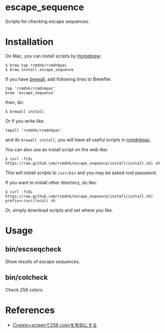 escape_sequence
===============

Scripts for checking escape sequences.

# Installation

On Mac, you can install scripts by [Homebrew](https://github.com/mxcl/homebrew):

    $ brew tap rcmdnk/rcmdnkpac
    $ brew install escape_sequence

If you have [brewall](https://github.com/rcmdnk/homebrew-brewall), add following lines to Brewfile:

    tap 'rcmdnk/rcmdnkpac'
    brew 'escape_sequence'

then, do:

    $ brewall install

Or if you write like:

    tapall 'rcmdnk/rcmdnkpac'

and do `brewall install`, you will have all useful scripts in
[rcmdnkpac](https://github.com/rcmdnk/homebrew-rcmdnkpac).

You can also use an install script on the web like:

    $ curl -fsSL https://raw.github.com/rcmdnk/escape_sequence/install/install.sh| sh

This will install scripts to `/usr/bin`
and you may be asked root password.

If you want to install other directory, do like:

    $ curl -fsSL https://raw.github.com/rcmdnk/escape_sequence/install/install.sh|  prefix=~/usr/local/ sh

Or, simply download scripts and set where you like.

# Usage

## bin/escseqcheck

Show results of escape sequences.

## bin/colcheck

Check 256 colors.


# References

* [Cygwin+screenで256 colorを有効にする](http://rcmdnk.github.io/blog/2013/09/05/computer-cygwin-putty-vim/)
